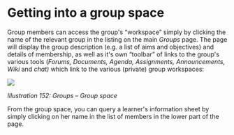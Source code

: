 # Getting into a group space

Group members can access the group's “workspace” simply by clicking the name of the relevant group in the listing on the main _Groups_ page. The page will display the group description \(e.g. a list of aims and objectives\) and details of membership, as well as it's own “toolbar” of links to the group's various tools \(_Forums, Documents, Agenda, Assignments, Announcements, Wiki_ and _chat\)_ which link to the various \(private\) group workspaces:

![](../../.gitbook/assets/images217.png)

_Illustration 152: Groups – Group space_

From the group space, you can query a learner's information sheet by simply clicking on her name in the list of members in the lower part of the page.

